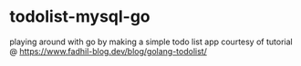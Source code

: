 # todolist-mysql-go

playing around with go by making a simple todo list app courtesy of tutorial @ https://www.fadhil-blog.dev/blog/golang-todolist/
